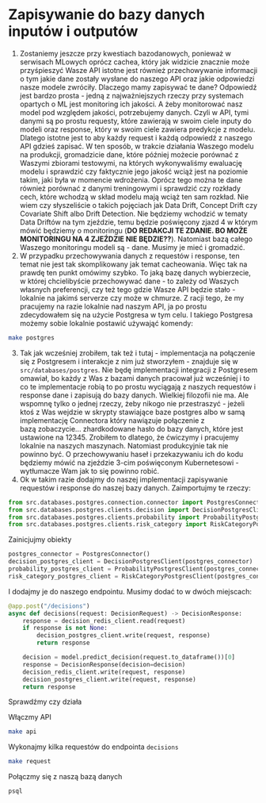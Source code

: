 # Zapisywanie do bazy danych inputów i outputów

1. Zostaniemy jeszcze przy kwestiach bazodanowych, ponieważ w serwisach MLowych oprócz cachea, który jak widzicie znacznie może przyśpieszyć Wasze API istotne jest również przechowywanie informacji o tym jakie dane zostały wysłane do naszego API oraz jakie odpowiedzi nasze modele zwróciły. Dlaczego mamy zapisywać te dane? Odpowiedź jest bardzo prosta - jedną z najważniejszych rzeczy przy systemach opartych o ML jest monitoring ich jakości. A żeby monitorować nasz model pod względem jakości, potrzebujemy danych. Czyli w API, tymi danymi są po prostu requesty, które zawierają w swoim ciele inputy do modeli oraz response, który w swoim ciele zawiera predykcje z modelu. Dlatego istotne jest to aby każdy request i każdą odpowiedź z naszego API gdzieś zapisać. W ten sposób, w trakcie działania Waszego modelu na produkcji, gromadzicie dane, które później możecie porównać z Waszymi zbiorami testowymi, na których wykonywaliśmy ewaluację modelu i sprawdzić czy faktycznie jego jakość wciąż jest na poziomie takim, jaki była w momencie wdrożenia. Oprócz tego można te dane również porównać z danymi treningowymi i sprawdzić czy rozkłady cech, które wchodzą w skład modelu mają wciąż ten sam rozkład. Nie wiem czy słyszeliście o takich pojęciach jak Data Drift, Concept Drift czy Covariate Shift albo Drift Detection. Nie będziemy wchodzić w tematy Data Driftów na tym zjeździe, temu będzie poświęcony zjazd 4 w którym mówić będziemy o monitoringu (**DO REDAKCJI TE ZDANIE. BO MOŻE MONITORINGU NA 4 ZJEŹDZIE NIE BĘDZIE??**). Natomiast bazą całego Waszego monitoringu modeli są - dane. Musimy je mieć i gromadzić.
2. W przypadku przechowywania danych z requestów i response, ten temat nie jest tak skomplikowany jak temat cacheowania. Więc tak na prawdę ten punkt omówimy szybko. To jaką bazę danych wybierzecie, w której chcielibyście przechowywać dane - to zależy od Waszych własnych preferencji, czy też tego gdzie Wasze API będzie stało - lokalnie na jakimś serverze czy może w chmurze. Z racji tego, że my pracujemy na razie lokalnie nad naszym API, ja po prostu zdecydowałem się na użycie Postgresa w tym celu. I takiego Postgresa możemy sobie lokalnie postawić używająć komendy:
```bash
make postgres
```
3. Tak jak wcześniej zrobiłem, tak też i tutaj - implementacja na połączenie się z Postgresem i interakcje z nim już stworzyłem - znajduje się w `src/databases/postgres`. Nie będę implementacji integracji z Postgresem omawiał, bo każdy z Was z bazami danych pracował już wcześniej i to co te implementacje robią to po prostu wyciągają z naszych requestów i response dane i zapisują do bazy danych. Wielkiej filozofii nie ma. Ale wspomnę tylko o jednej rzeczy, żeby nikogo nie przestraszyć - jeżeli ktoś z Was wejdzie w skrypty stawiające baze postgres albo w samą implementację Connectora który nawiązuje połączenie z bazą zobaczycie... zhardkodowane hasło do bazy danych, które jest ustawione na 12345. Zrobiłem to dlatego, że ćwiczymy i pracujemy lokalnie na naszych maszynach. Natomiast produkcyjnie tak nie powinno być. O przechowywaniu haseł i przekazywaniu ich do kodu będziemy mówić na zjeździe 3-cim poświęconym Kubernetesowi - wytłumacze Wam jak to się powinno robić.
4. Ok w takim razie dodajmy do naszej implementacji zapisywanie requestów i response do naszej bazy danych. 
   Zaimportujmy te rzeczy:
```python
from src.databases.postgres.connection.connector import PostgresConnector
from src.databases.postgres.clients.decision import DecisionPostgresClient
from src.databases.postgres.clients.probability import ProbabilityPostgresClient
from src.databases.postgres.clients.risk_category import RiskCategoryPostgresClient
```

Zainicjujmy obiekty

```python
postgres_connector = PostgresConnector()  
decision_postgres_client = DecisionPostgresClient(postgres_connector)  
probability_postgres_client = ProbabilityPostgresClient(postgres_connector)  
risk_category_postgres_client = RiskCategoryPostgresClient(postgres_connector)
```

I dodajmy je do naszego endpointu. Musimy dodać to w dwóch miejscach:

```python
@app.post("/decisions")
async def decisions(request: DecisionRequest) -> DecisionResponse:
    response = decision_redis_client.read(request)
    if response is not None:
        decision_postgres_client.write(request, response)
        return response

    decision = model.predict_decision(request.to_dataframe())[0]
    response = DecisionResponse(decision=decision)
    decision_redis_client.write(request, response)
    decision_postgres_client.write(request, response)
    return response
```

Sprawdźmy czy działa

Włączmy API

```bash
make api
```

Wykonajmy kilka requestów do endpointa `decisions`

```bash
make request
```

Połączmy się z naszą bazą danych

```bash
psql
```